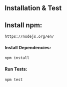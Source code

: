 ## Installation & Test

## Install npm:
    https://nodejs.org/en/

#### Install Dependencies:
    npm install

#### Run Tests:
    npm test

